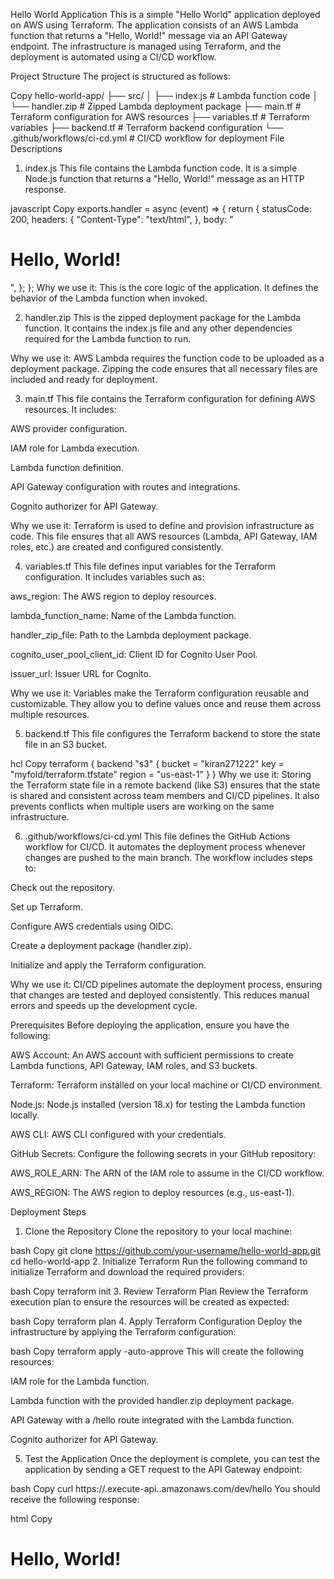 Hello World Application
This is a simple "Hello World" application deployed on AWS using Terraform. The application consists of an AWS Lambda function that returns a "Hello, World!" message via an API Gateway endpoint. The infrastructure is managed using Terraform, and the deployment is automated using a CI/CD workflow.

Project Structure
The project is structured as follows:

Copy
hello-world-app/
├── src/
│   ├── index.js                # Lambda function code
│   └── handler.zip             # Zipped Lambda deployment package
├── main.tf                     # Terraform configuration for AWS resources
├── variables.tf                # Terraform variables
├── backend.tf                  # Terraform backend configuration
└── .github/workflows/ci-cd.yml # CI/CD workflow for deployment
File Descriptions
1. index.js
This file contains the Lambda function code. It is a simple Node.js function that returns a "Hello, World!" message as an HTTP response.

javascript
Copy
exports.handler = async (event) => {
    return {
        statusCode: 200,
        headers: {
            "Content-Type": "text/html",
        },
        body: "<h1>Hello, World!</h1>",
    };
};
Why we use it:
This is the core logic of the application. It defines the behavior of the Lambda function when invoked.

2. handler.zip
This is the zipped deployment package for the Lambda function. It contains the index.js file and any other dependencies required for the Lambda function to run.

Why we use it:
AWS Lambda requires the function code to be uploaded as a deployment package. Zipping the code ensures that all necessary files are included and ready for deployment.

3. main.tf
This file contains the Terraform configuration for defining AWS resources. It includes:

AWS provider configuration.

IAM role for Lambda execution.

Lambda function definition.

API Gateway configuration with routes and integrations.

Cognito authorizer for API Gateway.

Why we use it:
Terraform is used to define and provision infrastructure as code. This file ensures that all AWS resources (Lambda, API Gateway, IAM roles, etc.) are created and configured consistently.

4. variables.tf
This file defines input variables for the Terraform configuration. It includes variables such as:

aws_region: The AWS region to deploy resources.

lambda_function_name: Name of the Lambda function.

handler_zip_file: Path to the Lambda deployment package.

cognito_user_pool_client_id: Client ID for Cognito User Pool.

issuer_url: Issuer URL for Cognito.

Why we use it:
Variables make the Terraform configuration reusable and customizable. They allow you to define values once and reuse them across multiple resources.

5. backend.tf
This file configures the Terraform backend to store the state file in an S3 bucket.

hcl
Copy
terraform {
  backend "s3" {
    bucket = "kiran271222"
    key    = "myfold/terraform.tfstate"
    region = "us-east-1"
  }
}
Why we use it:
Storing the Terraform state file in a remote backend (like S3) ensures that the state is shared and consistent across team members and CI/CD pipelines. It also prevents conflicts when multiple users are working on the same infrastructure.

6. .github/workflows/ci-cd.yml
This file defines the GitHub Actions workflow for CI/CD. It automates the deployment process whenever changes are pushed to the main branch. The workflow includes steps to:

Check out the repository.

Set up Terraform.

Configure AWS credentials using OIDC.

Create a deployment package (handler.zip).

Initialize and apply the Terraform configuration.

Why we use it:
CI/CD pipelines automate the deployment process, ensuring that changes are tested and deployed consistently. This reduces manual errors and speeds up the development cycle.

Prerequisites
Before deploying the application, ensure you have the following:

AWS Account: An AWS account with sufficient permissions to create Lambda functions, API Gateway, IAM roles, and S3 buckets.

Terraform: Terraform installed on your local machine or CI/CD environment.

Node.js: Node.js installed (version 18.x) for testing the Lambda function locally.

AWS CLI: AWS CLI configured with your credentials.

GitHub Secrets: Configure the following secrets in your GitHub repository:

AWS_ROLE_ARN: The ARN of the IAM role to assume in the CI/CD workflow.

AWS_REGION: The AWS region to deploy resources (e.g., us-east-1).

Deployment Steps
1. Clone the Repository
Clone the repository to your local machine:

bash
Copy
git clone https://github.com/your-username/hello-world-app.git
cd hello-world-app
2. Initialize Terraform
Run the following command to initialize Terraform and download the required providers:

bash
Copy
terraform init
3. Review Terraform Plan
Review the Terraform execution plan to ensure the resources will be created as expected:

bash
Copy
terraform plan
4. Apply Terraform Configuration
Deploy the infrastructure by applying the Terraform configuration:

bash
Copy
terraform apply -auto-approve
This will create the following resources:

IAM role for the Lambda function.

Lambda function with the provided handler.zip deployment package.

API Gateway with a /hello route integrated with the Lambda function.

Cognito authorizer for API Gateway.

5. Test the Application
Once the deployment is complete, you can test the application by sending a GET request to the API Gateway endpoint:

bash
Copy
curl https://<api-gateway-id>.execute-api.<region>.amazonaws.com/dev/hello
You should receive the following response:

html
Copy
<h1>Hello, World!</h1>
